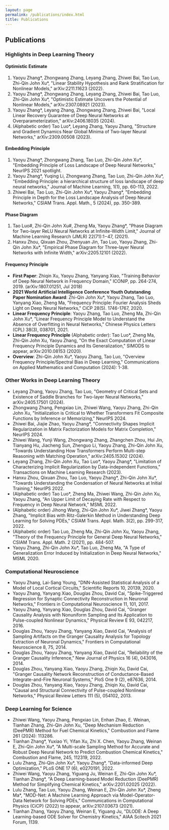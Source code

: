 ```yaml
---
layout: page
permalink: /publications/index.html
title: Publications
---
```


## Publications

### Highlights in Deep Learning Theory

#### Optimistic Estimate
1. Yaoyu Zhang*, Zhongwang Zhang, Leyang Zhang, Zhiwei Bai, Tao Luo, Zhi-Qin John Xu*, "Linear Stability Hypothesis and Rank Stratification for Nonlinear Models," arXiv:2211.11623 (2022).
2. Yaoyu Zhang*, Zhongwang Zhang, Leyang Zhang, Zhiwei Bai, Tao Luo, Zhi-Qin John Xu*, "Optimistic Estimate Uncovers the Potential of Nonlinear Models," arXiv:2307.08921 (2023).
3. Yaoyu Zhang*, Leyang Zhang, Zhongwang Zhang, Zhiwei Bai, "Local Linear Recovery Guarantee of Deep Neural Networks at Overparameterization," arXiv:2406.18035 (2024).
4. (Alphabetic order) Tao Luo*, Leyang Zhang, Yaoyu Zhang, "Structure and Gradient Dynamics Near Global Minima of Two-layer Neural Networks," arXiv:2309.00508 (2023).

#### Embedding Principle
1. Yaoyu Zhang*, Zhongwang Zhang, Tao Luo, Zhi-Qin John Xu*, "Embedding Principle of Loss Landscape of Deep Neural Networks," NeurIPS 2021 spotlight.
2. Yaoyu Zhang*, Yuqing Li, Zhongwang Zhang, Tao Luo, Zhi-Qin John Xu*, "Embedding Principle: a hierarchical structure of loss landscape of deep neural networks," Journal of Machine Learning, 1(1), pp. 60-113, 2022.
3. Zhiwei Bai, Tao Luo, Zhi-Qin John Xu*, Yaoyu Zhang*, "Embedding Principle in Depth for the Loss Landscape Analysis of Deep Neural Networks," CSIAM Trans. Appl. Math., 5 (2024), pp. 350-389.

#### Phase Diagram
1. Tao Luo#, Zhi-Qin John Xu#, Zheng Ma, Yaoyu Zhang*, "Phase Diagram for Two-layer ReLU Neural Networks at Infinite-Width Limit," Journal of Machine Learning Research (JMLR) 22(71):1−47, (2021).
2. Hanxu Zhou, Qixuan Zhou, Zhenyuan Jin, Tao Luo, Yaoyu Zhang, Zhi-Qin John Xu*, "Empirical Phase Diagram for Three-layer Neural Networks with Infinite Width," arXiv:2205.12101 (2022).

#### Frequency Principle
- **First Paper**: Zhiqin Xu, Yaoyu Zhang, Yanyang Xiao, "Training Behavior of Deep Neural Network in Frequency Domain," ICONIP, pp. 264-274, 2019. (arXiv:1807.01251, Jul 2018)
- **2021 World Artificial Intelligence Conference Youth Outstanding Paper Nomination Award**: Zhi-Qin John Xu*, Yaoyu Zhang, Tao Luo, Yanyang Xiao, Zheng Ma, "Frequency Principle: Fourier Analysis Sheds Light on Deep Neural Networks," CiCP 28(5). 1746-1767, 2020.
- **Linear Frequency Principle**: Yaoyu Zhang, Tao Luo, Zheng Ma, Zhi-Qin John Xu*, "Linear Frequency Principle Model to Understand the Absence of Overfitting in Neural Networks," Chinese Physics Letters (CPL) 38(3), 038701, 2021.
- **Linear Frequency Principle** (Alphabetic order): Tao Luo*, Zheng Ma, Zhi-Qin John Xu, Yaoyu Zhang, "On the Exact Computation of Linear Frequency Principle Dynamics and Its Generalization," SIMODS to appear, arXiv:2010.08153 (2020).
- **Overview**: Zhi-Qin John Xu*, Yaoyu Zhang, Tao Luo, "Overview Frequency Principle/Spectral Bias in Deep Learning," Communications on Applied Mathematics and Computation (2024): 1-38.

### Other Works in Deep Learning Theory
- Leyang Zhang, Yaoyu Zhang, Tao Luo, "Geometry of Critical Sets and Existence of Saddle Branches for Two-layer Neural Networks," arXiv:2405.17501 (2024).
- Zhongwang Zhang, Pengxiao Lin, Zhiwei Wang, Yaoyu Zhang, Zhi-Qin John Xu, "Initialization is Critical to Whether Transformers Fit Composite Functions by Inference or Memorizing," NeurIPS 2024.
- Zhiwei Bai, Jiajie Zhao, Yaoyu Zhang*, "Connectivity Shapes Implicit Regularization in Matrix Factorization Models for Matrix Completion," NeurIPS 2024.
- Zhiwei Wang, Yunji Wang, Zhongwang Zhang, Zhangchen Zhou, Hui Jin, Tianyang Hu, Jiacheng Sun, Zhenguo Li, Yaoyu Zhang, Zhi-Qin John Xu, "Towards Understanding How Transformers Perform Multi-step Reasoning with Matching Operation," arXiv:2405.15302 (2024).
- Leyang Zhang, Zhi-Qin John Xu, Tao Luo*, Yaoyu Zhang*, "Limitation of Characterizing Implicit Regularization by Data-independent Functions," Transactions on Machine Learning Research (2023).
- Hanxu Zhou, Qixuan Zhou, Tao Luo, Yaoyu Zhang*, Zhi-Qin John Xu*, "Towards Understanding the Condensation of Neural Networks at Initial Training," NeurIPS 2022.
- (Alphabetic order) Tao Luo*, Zheng Ma, Zhiwei Wang, Zhi-Qin John Xu, Yaoyu Zhang, "An Upper Limit of Decaying Rate with Respect to Frequency in Deep Neural Network," MSML 2022.
- (Alphabetic order) Jihong Wang, Zhi-Qin John Xu*, Jiwei Zhang*, Yaoyu Zhang, "Implicit Bias with Ritz-Galerkin Method in Understanding Deep Learning for Solving PDEs," CSIAM Trans. Appl. Math. 3(2), pp. 299-317, 2022.
- (Alphabetic order) Tao Luo, Zheng Ma, Zhi-Qin John Xu, Yaoyu Zhang, "Theory of the Frequency Principle for General Deep Neural Networks," CSIAM Trans. Appl. Math. 2 (2021), pp. 484-507.
- Yaoyu Zhang, Zhi-Qin John Xu*, Tao Luo, Zheng Ma, "A Type of Generalization Error Induced by Initialization in Deep Neural Networks," MSML 2020.

### Computational Neuroscience
- Yaoyu Zhang, Lai-Sang Young, "DNN-Assisted Statistical Analysis of a Model of Local Cortical Circuits," Scientific Reports 10, 20139, 2020.
- Yaoyu Zhang, Yanyang Xiao, Douglas Zhou, David Cai, "Spike-Triggered Regression for Synaptic Connectivity Reconstruction in Neuronal Networks," Frontiers in Computational Neuroscience 11, 101, 2017.
- Yaoyu Zhang, Yanyang Xiao, Douglas Zhou, David Cai, "Granger Causality Analysis with Nonuniform Sampling and Its Application to Pulse-coupled Nonlinear Dynamics," Physical Review E 93, 042217, 2016.
- Douglas Zhou, Yaoyu Zhang, Yanyang Xiao, David Cai, "Analysis of Sampling Artifacts on the Granger Causality Analysis for Topology Extraction of Neuronal Dynamics," Frontiers in Computational Neuroscience 8, 75, 2014.
- Douglas Zhou, Yaoyu Zhang, Yanyang Xiao, David Cai, "Reliability of the Granger Causality Inference," New Journal of Physics 16 (4), 043016, 2014.
- Douglas Zhou, Yanyang Xiao, Yaoyu Zhang, Zhiqin Xu, David Cai, "Granger Causality Network Reconstruction of Conductance-Based Integrate-and-Fire Neuronal Systems," PloS One 9 (2), e87636, 2014.
- Douglas Zhou, Yanyang Xiao, Yaoyu Zhang, Zhiqin Xu, David Cai, "Causal and Structural Connectivity of Pulse-coupled Nonlinear Networks," Physical Review Letters 111 (5), 054102, 2013.

### Deep Learning for Science
- Zhiwei Wang, Yaoyu Zhang, Pengxiao Lin, Enhan Zhao, E. Weinan, Tianhan Zhang, Zhi-Qin John Xu, "Deep Mechanism Reduction (DeePMR) Method for Fuel Chemical Kinetics," Combustion and Flame 261 (2024): 113286.
- Tianhan Zhang*, Yuxiao Yi, Yifan Xu, Zhi X. Chen, Yaoyu Zhang, Weinan E, Zhi-Qin John Xu*, "A Multi-scale Sampling Method for Accurate and Robust Deep Neural Network to Predict Combustion Chemical Kinetics," Combustion and Flame, 245, 112319, 2022.
- Lulu Zhang, Zhi-Qin John Xu*, Yaoyu Zhang*, "Data-informed Deep Optimization," PLoS ONE 17 (6), e0270191, 2022.
- Zhiwei Wang, Yaoyu Zhang, Yiguang Ju, Weinan E, Zhi-Qin John Xu*, Tianhan Zhang*, "A Deep Learning-based Model Reduction (DeePMR) Method for Simplifying Chemical Kinetics," arXiv:2201.02025 (2022).
- Lulu Zhang, Tao Luo, Yaoyu Zhang, Weinan E, Zhi-Qin John Xu*, Zheng Ma*, "MOD-Net: A Machine Learning Approach via Model-Operator-Data Network for Solving PDEs," Communications in Computational Physics (CiCP) (2022) to appear, arXiv:2107.03673 (2021).
- Tianhan Zhang, Yaoyu Zhang, Weinan E, Yiguang Ju, "DLODE: A Deep Learning-based ODE Solver for Chemistry Kinetics," AIAA Scitech 2021 Forum, 1139.
